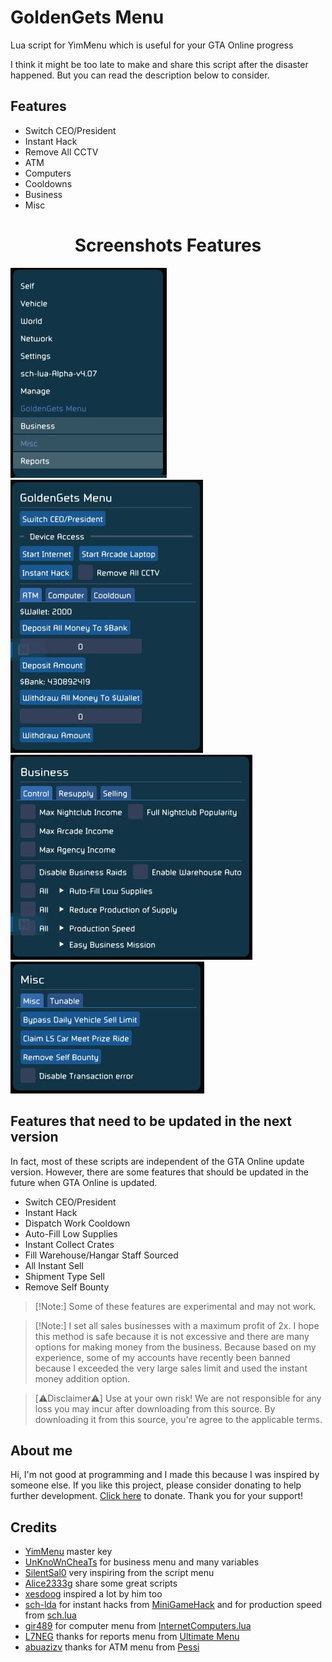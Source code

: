 # GoldenGets Menu
Lua script for YimMenu which is useful for your GTA Online progress

I think it might be too late to make and share this script after the disaster happened. But you can read the description below to consider.

## Features

- Switch CEO/President
- Instant Hack
- Remove All CCTV
- ATM
- Computers
- Cooldowns
- Business
- Misc


<div align="center">
  <h1> Screenshots Features</h1>
</div>

![Screenshots1](https://github.com/GoldenGets/GoldenGets-Menu/blob/main/Screenshots/1.JPG)
![Screenshots2](https://github.com/GoldenGets/GoldenGets-Menu/blob/main/Screenshots/2.JPG)
![Screenshots3](https://github.com/GoldenGets/GoldenGets-Menu/blob/main/Screenshots/3.JPG)
![Screenshots4](https://github.com/GoldenGets/GoldenGets-Menu/blob/main/Screenshots/4.JPG)


## Features that need to be updated in the next version

In fact, most of these scripts are independent of the GTA Online update version. However, there are some features that should be updated in the future when GTA Online is updated.

- Switch CEO/President
- Instant Hack
- Dispatch Work Cooldown
- Auto-Fill Low Supplies
- Instant Collect Crates
- Fill Warehouse/Hangar Staff Sourced
- All Instant Sell
- Shipment Type Sell
- Remove Self Bounty


> [!Note:]
> Some of these features are experimental and may not work.


> [!Note:]
> I set all sales businesses with a maximum profit of 2x. I hope this method is safe because it is not excessive and there are many options for making money from the business. Because based on my experience, some of my accounts have recently been banned because I exceeded the very large sales limit and used the instant money addition option.


> [⚠︎Disclaimer⚠︎]
> Use at your own risk!
> We are not responsible for any loss you may incur after downloading from this source.
> By downloading it from this source, you're agree to the applicable terms.


## About me

Hi, I'm not good at programming and I made this because I was inspired by someone else.
If you like this project, please consider donating to help further development. [Click here](https://www.paypal.me/mrafiwr) to donate. Thank you for your support!


## Credits

- [YimMenu](https://www.github.com/YimMenu/YimMenu) master key
- [UnKnoWnCheaTs](https://www.unknowncheats.me/forum/grand-theft-auto-v/500059-globals-locals-discussion-read-page-1-a.html) for business menu and many variables
- [SilentSal0](https://www.github.com/SilentSal0) very inspiring from the script menu
- [Alice2333g](https://www.github.com/Alice2333g) share some great scripts
- [xesdoog](https://www.github.com/xesdoog) inspired a lot by him too
- [sch-lda](https://www.github.com/sch-lda) for instant hacks from [MiniGameHack](https://www.github.com/YimMenu-Lua/MiniGameHack) and for production speed from [sch.lua](https://github.com/sch-lda/SCH-LUA-YIMMENU)
- [gir489](https://www.github.com/gir489returns) for computer menu from [InternetComputers.lua](https://github.com/YimMenu-Lua/Internet)
- [L7NEG](https://www.github.com/L7NEG) thanks for reports menu from [Ultimate Menu](https://github.com/UltimateMenu/UltimateMenu)
- [abuazizv](https://www.github.com/abuazizv) thanks for ATM menu from [Pessi](https://www.github.com/YimMenu-Lua/Pessi)
